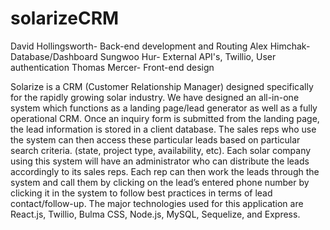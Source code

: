 # solarizeCRM

David Hollingsworth- Back-end development and Routing
Alex Himchak- Database/Dashboard
Sungwoo Hur- External API's, Twillio, User authentication
Thomas Mercer- Front-end design

Solarize is a CRM (Customer Relationship Manager) designed specifically for the rapidly growing solar industry. We have designed an all-in-one system which functions as a landing page/lead generator as well as a fully operational CRM. Once an inquiry form is submitted from the landing page, the lead information is stored in a client database. The sales reps who use the system can then access these particular leads based on particular search criteria. (state, project type, availability, etc). Each solar company using this system will have an administrator who can distribute the leads accordingly to its sales reps. Each rep can then work the leads through the system and call them by clicking on the lead’s entered phone number by clicking it in the system to follow best practices in terms of lead contact/follow-up. The major technologies used for this application are React.js, Twillio, Bulma CSS, Node.js, MySQL, Sequelize, and Express.
